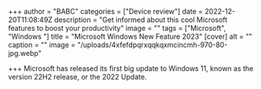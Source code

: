+++
author = "BABC"
categories = ["Device review"]
date = 2022-12-20T11:08:49Z
description = "Get informed about this cool Microsoft features to boost your productivity"
image = ""
tags = ["Microsoft", "Windows "]
title = "Microsoft Windows New Feature 2023"
[cover]
alt = ""
caption = ""
image = "/uploads/4xfefdpqrxqqkqxmcincmh-970-80-jpg.webp"

+++
Microsoft has released its first big update to Windows 11, known as the version 22H2 release, or the 2022 Update.